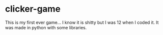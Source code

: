 # clicker-game

This is my first ever game... I know it is shitty but I was 12 when I coded it. It was made in python with some libraries.
